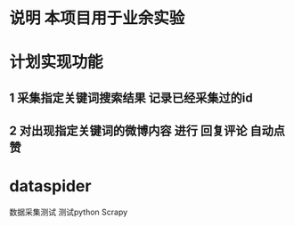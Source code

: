 # 说明 本项目用于业余实验
# 计划实现功能
## 1 采集指定关键词搜索结果 记录已经采集过的id
## 2 对出现指定关键词的微博内容 进行 回复评论 自动点赞
# dataspider
数据采集测试  测试python Scrapy

# 
